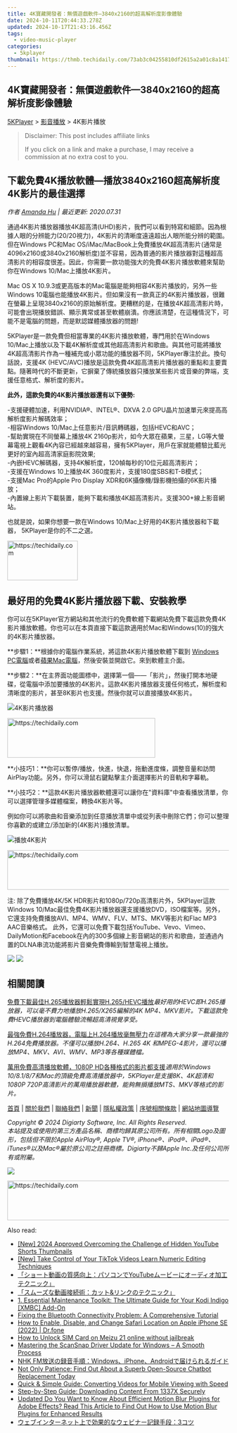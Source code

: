 ```yaml
---
title: 4K寶藏開發者：無價遊戲軟件—3840x2160的超高解析度影像體驗
date: 2024-10-11T20:44:33.278Z
updated: 2024-10-17T21:43:16.456Z
tags:
  - video-music-player
categories:
  - 5kplayer
thumbnail: https://thmb.techidaily.com/73ab3c04255810df2615a2a01c8a14174dd9b221f2d60ec5b3831dd32989cbba.jpg
---
```


## 4K寶藏開發者：無價遊戲軟件—3840x2160的超高解析度影像體驗

[5KPlayer](https://tools.techidaily.com/5kplayer/products/) \> [影音播放](https://tools.techidaily.com/5kplayer/video-music-player/) \> 4K影片播放

>  Disclaimer: This post includes affiliate links
>
>  If you click on a link and make a purchase, I may receive a commission at no extra cost to you.
>

## 下載免費4K播放軟體—播放3840x2160超高解析度4K影片的最佳選擇

 _作者 [Amanda Hu](https://www.quora.com/profile/Amanda-Hu-21) | 最近更新: 2020.07.31_

通過4K影片播放器播放4K超高清(UHD)影片，我們可以看到特寫和細節。因為根據人眼的分辨能力(20/20視力)，4K影片的清晰度遠遠超出人眼所能分辨的範圍。但在Windows PC和Mac OS/iMac/MacBook上免費播放4K超高清影片(通常是4096x2160或3840x2160解析度)並不容易，因為普通的影片播放器對這種超高清影片的相容度很差。因此，你需要一款功能強大的免費4K影片播放軟體來幫助你在Windows 10/Mac上播放4K影片。

Mac OS X 10.9.3或更高版本的Mac電腦是能夠相容4K影片播放的，另外一些Windows 10電腦也能播放4K影片。但如果沒有一款真正的4K影片播放器，很難在螢幕上呈現3840x2160的原始解析度。更糟糕的是，在播放4K超高清影片時，可能會出現播放錯誤、顯示異常或甚至軟體崩潰。你應該清楚，在這種情況下，可能不是電腦的問題，而是默認媒體播放器的問題!

5KPlayer是一款免費但相當專業的4K影片播放軟體，專門用於在Windows 10/Mac上播放以及下載4K解析度或其他超高清影片和歌曲。與其他可能將播放4K超高清影片作為一種補充或小眾功能的播放器不同，5KPlayer專注於此。換句話說，支援4K (HEVC/AVC)播放是這款免費4K超高清影片播放器的重點和主要賣點。隨著時代的不斷更新，它摒棄了傳統播放器只播放某些影片或音樂的弊端，支援任意格式、解析度的影片。

**此外，這款免費的4K影片播放器還有以下優勢:**

\-支援硬體加速，利用NVIDIA®、INTEL®、DXVA 2.0 GPU晶片加速單元來提高高解析度影片解碼效率；  
 \-相容Windows 10/Mac上任意影片/音訊轉碼器，包括HEVC和AVC；  
 \-幫助實現在不同螢幕上播放4K 2160p影片，如今大眾在蘋果，三星，LG等大螢幕電視上觀看4K內容已經越來越容易，擁有5KPlayer，用戶在家就能體驗比藍光更好的室內超高清家庭影院效果;  
\-內嵌HEVC解碼器，支持4K解析度，120幀每秒的10位元超高清影片；  
\-支援在Windows 10上播放4K 360度影片，支援180度SBS和T-B模式；  
\-支援Mac Pro的Apple Pro Display XDR和6K攝像機/錄影機拍攝的6K影片播放；  
\-內置線上影片下載裝置，能夠下載和播放4K超高清影片。支援300+線上影音網站。

也就是說，如果你想要一款在Windows 10/Mac上好用的4K影片播放器和下載器， 5KPlayer是你的不二之選。

<!-- affiliate ads begin -->
<a href="https://malaysia-healthcare-travel-council.pxf.io/c/5597632/1576477/17382" target="_top" id="1576477">
  <img src="//a.impactradius-go.com/display-ad/17382-1576477" border="0" alt="https://techidaily.com" width="160" height="90"/>
</a>
<img height="0" width="0" src="https://malaysia-healthcare-travel-council.pxf.io/i/5597632/1576477/17382" style="position:absolute;visibility:hidden;" border="0" />
<!-- affiliate ads end -->

## 最好用的免費4K影片播放器下載、安裝教學

你可以在5KPlayer官方網站和其他流行的免費軟體下載網站免費下載這款免費4K影片播放軟體。你也可以在本頁直接下載這款適用於Mac和Windows(10)的強大的4K影片播放器。

**步驟1：**根據你的電腦作業系統，將這款4K影片播放軟體下載到 [Windows PC電腦](https://tools.techidaily.com/5kplayer/products/)或者[蘋果Mac電腦](https://tools.techidaily.com/5kplayer/products/)，然後安裝並開啟它。來到軟體主介面。

**步驟2：**在主界面功能圖標中，選擇第一個——「影片」，然後打開本地硬碟，從電腦中添加要播放的4K影片。這款4K影片播放器支援任何格式，解析度和清晰度的影片，甚至8K影片也支援。然後你就可以直接播放4K影片。 

![4K影片播放器](https://www.5kplayer.com/video-music-player-zh/img/5k-jp.jpg) 

<!-- affiliate ads begin -->
<a href="https://aligracehair.sjv.io/c/5597632/2135416/19272" target="_top" id="2135416">
  <img src="//a.impactradius-go.com/display-ad/19272-2135416" border="0" alt="https://techidaily.com" width="336" height="90"/>
</a>
<img height="0" width="0" src="https://aligracehair.sjv.io/i/5597632/2135416/19272" style="position:absolute;visibility:hidden;" border="0" />
<!-- affiliate ads end -->

**小技巧1：**你可以暫停/播放，快進，快退，拖動進度條，調整音量和訪問AirPlay功能。另外，你可以滑鼠右鍵點擊主介面選擇影片的音軌和字幕軌。

**小技巧2：**這款4K影片播放器軟體還可以讓你在"資料庫"中查看播放清單，你可以選擇管理多媒體檔案，轉換4K影片等。

例如你可以將歌曲和音樂添加到任意播放清單中或從列表中刪除它們；你可以整理你喜歡的或建立/添加新的(4K影片)播放清單。

![播放4K影片](https://www.5kplayer.com/video-music-player-zh/../video-music-player/img/5kplayer-4k.jpg) 

<!-- affiliate ads begin -->
<a href="https://appsumo.8odi.net/c/5597632/2082539/7443" target="_top" id="2082539">
  <img src="//a.impactradius-go.com/display-ad/7443-2082539" border="0" alt="https://techidaily.com" width="728" height="90"/>
</a>
<img height="0" width="0" src="https://appsumo.8odi.net/i/5597632/2082539/7443" style="position:absolute;visibility:hidden;" border="0" />
<!-- affiliate ads end -->

注: 除了免費播放4K/5K HDR影片和1080p/720p高清影片外，5KPlayer這款Windows 10/Mac最佳免費4K影片播放器還支援播放DVD，ISO檔案等。另外，它還支持免費播放AVI、MP4、WMV、FLV、MTS、MKV等影片和Flac MP3 AAC音樂格式。 此外，它還可以免費下載包括YouTube、Vevo、Vimeo、DailyMotion和Facebook在內的300多個線上影音網站的影片和歌曲，並通過內置的DLNA串流功能將影片音樂免費傳輸到智慧電視上播放。

[![](https://www.5kplayer.com/video-music-player-zh/../button/freedownwhitewin-zh.png)](https://tools.techidaily.com/5kplayer/products/) [![](https://www.5kplayer.com/video-music-player-zh/../button/freedownwhitemac-zh.png)](https://tools.techidaily.com/5kplayer/products/) 

## 相關閱讀

[免費下載最佳H.265播放器輕鬆實現H.265/HEVC播放](https://tools.techidaily.com/5kplayer/video-music-player/)_最好用的HEVC即H.265播放器，可以毫不費力地播放H.265/X265編解的4K MP4、MKV影片。下載這款免費HEVC播放器到電腦體驗流暢超高清視覺享受。_

[最強免費H.264播放器，電腦上H.264播放毫無壓力](https://tools.techidaily.com/5kplayer/video-music-player/)_在這裡為大家分享一款最強的H.264免費播放器。不僅可以播放H.264、H.265 4K 和MPEG-4影片，還可以播放MP4、MKV、AVI、WMV、MP3等各種媒體檔。_

[萬用免費高清播放軟體，1080P HD各種格式的影片都支援](https://tools.techidaily.com/5kplayer/video-music-player/)_適用於Windows 10/8.1/8/7和Mac的頂級免費高清播放器中，5KPlayer是支援8K、4K超清和1080P 720P高清影片的萬用播放器軟體，能夠無損播放MTS、MKV等格式的影片。_

[首頁](https://tools.techidaily.com/5kplayer/products/) | [關於我們](https://tools.techidaily.com/5kplayer/products/) | [聯絡我們](https://tools.techidaily.com/5kplayer/products/) | [新聞](https://tools.techidaily.com/5kplayer/products/) | [隱私權政策](https://tools.techidaily.com/5kplayer/products/) | [序號相關條款](https://tools.techidaily.com/5kplayer/products/) | [網站地圖導覽](https://tools.techidaily.com/5kplayer/products/)

_Copyright © 2024 Digiarty Software, Inc. All Rights Reserved._  
_本站提及或使用的第三方產品名稱、商標均歸其原公司所有。所有相關Logo及圖形，包括但不限於Apple AirPlay®, Apple TV®, iPhone®、iPod®、iPad®、iTunes®以及Mac®屬於原公司之註冊商標。Digiarty不歸Apple Inc.及任何公司所有或附屬。_

[![](https://www.5kplayer.com/video-music-player-zh/img/back.png)](https://www.5kplayer.com/video-music-player-zh/#)

<!-- affiliate ads begin -->
<a href="https://ephamedtechinc.pxf.io/c/5597632/2123511/26400" target="_top" id="2123511">
  <img src="//a.impactradius-go.com/display-ad/26400-2123511" border="0" alt="https://techidaily.com" width="728" height="90"/>
</a>
<img height="0" width="0" src="https://ephamedtechinc.pxf.io/i/5597632/2123511/26400" style="position:absolute;visibility:hidden;" border="0" />
<!-- affiliate ads end -->

<ins class="adsbygoogle"
     style="display:block"
     data-ad-format="autorelaxed"
     data-ad-client="ca-pub-7571918770474297"
     data-ad-slot="1223367746"></ins>

<ins class="adsbygoogle"
     style="display:block"
     data-ad-client="ca-pub-7571918770474297"
     data-ad-slot="8358498916"
     data-ad-format="auto"
     data-full-width-responsive="true"></ins>

<span class="atpl-alsoreadstyle">Also read:</span>
<div><ul>
<li><a href="https://youtube-webster.techidaily.com/024-approved-overcoming-the-challenge-of-hidden-youtube-shorts-thumbnails/"><u>[New] 2024 Approved Overcoming the Challenge of Hidden YouTube Shorts Thumbnails</u></a></li>
<li><a href="https://some-approaches.techidaily.com/new-take-control-of-your-tiktok-videos-learn-numeric-editing-techniques/"><u>[New] Take Control of Your TikTok Videos Learn Numeric Editing Techniques</u></a></li>
<li><a href="https://video-ai-editor.techidaily.com/1726030132037-youtube/"><u>「ショート動画の質感向上：パソコンでYouTubeムービーにオーディオ加工テクニック」</u></a></li>
<li><a href="https://video-ai-editor.techidaily.com/1726027215274-and/"><u>「スムーズな動画接続術：カット&リンクのテクニック」</u></a></li>
<li><a href="https://video-ai-editor.techidaily.com/1-essential-maintenance-toolkit-the-ultimate-guide-for-your-kodi-indigo-xmbc-add-on/"><u>1. Essential Maintenance Toolkit: The Ultimate Guide for Your Kodi Indigo [XMBC] Add-On</u></a></li>
<li><a href="https://win-howtos.techidaily.com/fixing-the-bluetooth-connectivity-problem-a-comprehensive-tutorial/"><u>Fixing the Bluetooth Connectivity Problem: A Comprehensive Tutorial</u></a></li>
<li><a href="https://iphone-location.techidaily.com/how-to-enable-disable-and-change-safari-location-on-apple-iphone-se-2022-drfone-by-drfone-virtual-ios/"><u>How to Enable, Disable, and Change Safari Location on Apple iPhone SE (2022) | Dr.fone</u></a></li>
<li><a href="https://sim-unlock.techidaily.com/how-to-unlock-sim-card-on-meizu-21-online-without-jailbreak-by-drfone-android/"><u>How to Unlock SIM Card on Meizu 21 online without jailbreak</u></a></li>
<li><a href="https://win-dash.techidaily.com/mastering-the-scansnap-driver-update-for-windows-a-smooth-process/"><u>Mastering the ScanSnap Driver Update for Windows – A Smooth Process</u></a></li>
<li><a href="https://video-ai-editor.techidaily.com/nhk-fmwindowsiphoneandroid/"><u>NHK FM放送の録音手順：Windows、iPhone、Androidで届けられるガイド</u></a></li>
<li><a href="https://tech-haven.techidaily.com/1722138475909-not-only-patience-find-out-about-a-superb-open-source-chatbot-replacement-today/"><u>Not Only Patience: Find Out About a Superb Open-Source Chatbot Replacement Today</u></a></li>
<li><a href="https://video-ai-editor.techidaily.com/quick-and-simple-guide-converting-videos-for-mobile-viewing-with-speed/"><u>Quick & Simple Guide: Converting Videos for Mobile Viewing with Speed</u></a></li>
<li><a href="https://video-ai-editor.techidaily.com/step-by-step-guide-downloading-content-from-1337x-securely/"><u>Step-by-Step Guide: Downloading Content From 1337X Securely</u></a></li>
<li><a href="https://ai-video-editing.techidaily.com/updated-do-you-want-to-know-about-efficient-motion-blur-plugins-for-adobe-effects-read-this-article-to-find-out-how-to-use-motion-blur-plugins-for-enhanced-/"><u>Updated Do You Want to Know About Efficient Motion Blur Plugins for Adobe Effects? Read This Article to Find Out How to Use Motion Blur Plugins for Enhanced Results</u></a></li>
<li><a href="https://video-ai-editor.techidaily.com/1726029584934-3/"><u>ウェブインターネット上で効果的なウェビナー記録手段：3コツ</u></a></li>
</ul></div>

